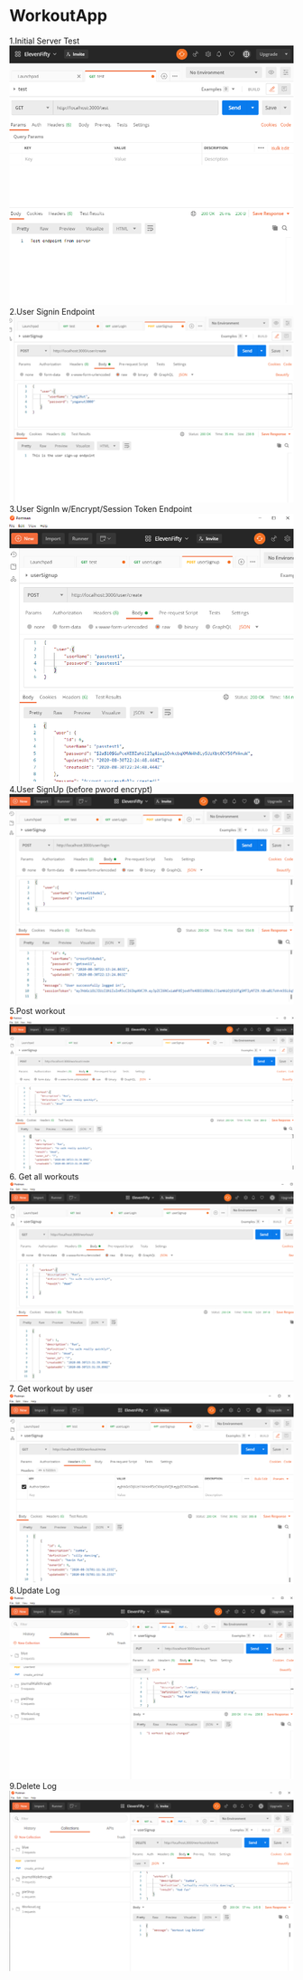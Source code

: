 ﻿ # WorkoutApp
1.Initial Server Test
![](img/01_Initial%20Server%20Test_WorkoutLog.PNG)
2.User Signin Endpoint
![](img/03_userControllerTest_WorkoutLog.PNG)
3.User SignIn w/Encrypt/Session Token Endpoint
![](img/09_passwordEncrypt_WorkoutLog.PNG)
4.User SignUp (before pword encrypt)
![](img/08_loginSessionToken_WorkoutLog.PNG)
5.Post workout 
![](img/13_workoutPost_WorkoutLog.PNG)
6. Get all workouts
![](img/14_getAllWorkouts_WorkoutLog.PNG)
7. Get workout by user
![](img/15_getWorkoutByUser_WorkoutLog.PNG)
8.Update Log
![](img/16_getUpdateLog_WorkoutLog.PNG)
9.Delete Log
![](img/17_deleteLog_WorkoutLog.PNG)
